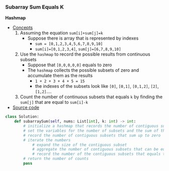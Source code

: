 ### Subarray Sum Equals K 

**Hashmap**
- [Concepts](images/Hashmap.png)
    1. Assuming the equation `sum[i]+sum[j]=k` 
        - Suppose there is array that is represented by indexes
            - `sum = [0,1,2,3,4,5,6,7,8,9,10]`
            - `sum[i]=[0,1,2,3,4]`, `sum[j]=[6,7,8,9,10]`
    1. Use the `hashmap` to record the possible results from continuous subsets
        - Suppose that `[0,0,0,0,0]` equals to zero
        - The `hashmap` collects the possible subsets of zero and accumulate them as the results  
            - `1 + 2 + 3 + 4 + 5 = 15`
            - the indexes of the subsets look like `[0]`, `[0,1]`, `[0,1,2]`, `[2]`, `[1,2]`....
    1. Count the number of continuous subsets that equals `k` by finding the `sum[j]` that are equal to `sum[i]-k` 
- [Source code](source/Hashmap.py)
```python
class Solution:
    def subarraySum(self, nums: List[int], k: int) -> int:
        # initialize a hashmap that records the number of contiguous subsets that sum up to a number
        # set the variables for the number of subsets and the sum of the current subset 
        # record the number of contiguous subsets that sum up to zero
        # iterate the numbers 
            # expand the size of the contiguous subset
            # aggregate the number of contiguous subsets that can be equal to k
            # record the number of the contiguous subsets that equals to a certain number
        # return the number of counts
        pass
```
